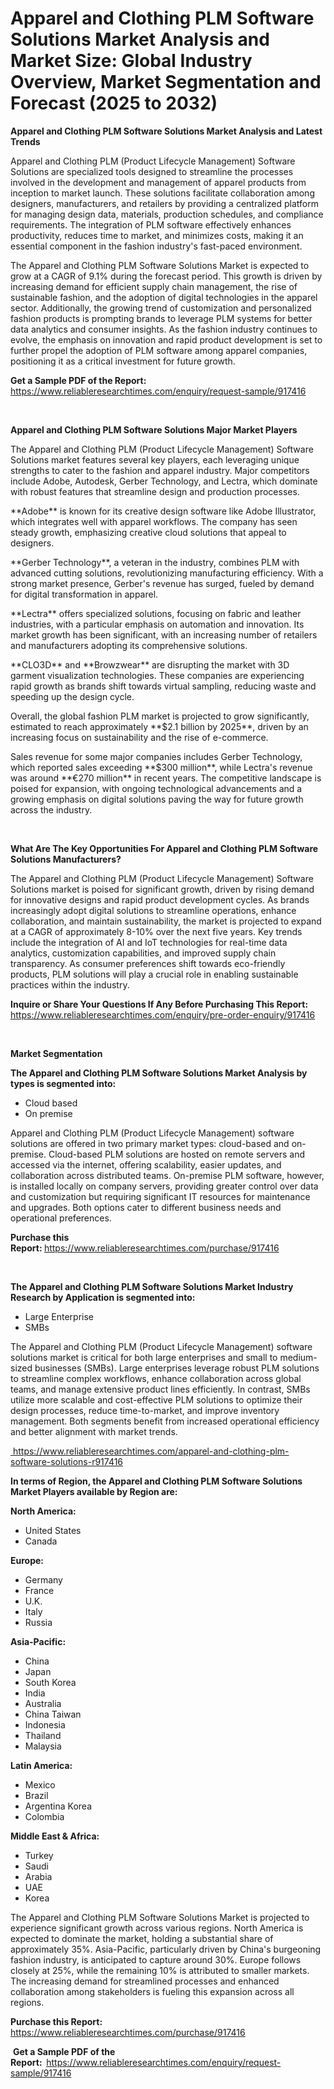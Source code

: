 <p><h1>Apparel and Clothing PLM Software Solutions Market Analysis and Market Size: Global Industry Overview, Market Segmentation and Forecast (2025 to 2032)</h1></p><p><strong>Apparel and Clothing PLM Software Solutions Market Analysis and Latest Trends</strong></p>
<p><p>Apparel and Clothing PLM (Product Lifecycle Management) Software Solutions are specialized tools designed to streamline the processes involved in the development and management of apparel products from inception to market launch. These solutions facilitate collaboration among designers, manufacturers, and retailers by providing a centralized platform for managing design data, materials, production schedules, and compliance requirements. The integration of PLM software effectively enhances productivity, reduces time to market, and minimizes costs, making it an essential component in the fashion industry's fast-paced environment.</p><p>The Apparel and Clothing PLM Software Solutions Market is expected to grow at a CAGR of 9.1% during the forecast period. This growth is driven by increasing demand for efficient supply chain management, the rise of sustainable fashion, and the adoption of digital technologies in the apparel sector. Additionally, the growing trend of customization and personalized fashion products is prompting brands to leverage PLM systems for better data analytics and consumer insights. As the fashion industry continues to evolve, the emphasis on innovation and rapid product development is set to further propel the adoption of PLM software among apparel companies, positioning it as a critical investment for future growth.</p></p>
<p><strong>Get a Sample PDF of the Report:&nbsp;</strong> <a href="https://www.reliableresearchtimes.com/enquiry/request-sample/917416?utm_campaign=2729&utm_medium=2&utm_source=Github&utm_content=ia&utm_term=18042025&utm_id=apparel-and-clothing-plm-software-solutions">https://www.reliableresearchtimes.com/enquiry/request-sample/917416</a></p>
<p>&nbsp;</p>
<p><strong>Apparel and Clothing PLM Software Solutions Major Market Players</strong></p>
<p><p>The Apparel and Clothing PLM (Product Lifecycle Management) Software Solutions market features several key players, each leveraging unique strengths to cater to the fashion and apparel industry. Major competitors include Adobe, Autodesk, Gerber Technology, and Lectra, which dominate with robust features that streamline design and production processes.</p><p>**Adobe** is known for its creative design software like Adobe Illustrator, which integrates well with apparel workflows. The company has seen steady growth, emphasizing creative cloud solutions that appeal to designers.</p><p>**Gerber Technology**, a veteran in the industry, combines PLM with advanced cutting solutions, revolutionizing manufacturing efficiency. With a strong market presence, Gerber's revenue has surged, fueled by demand for digital transformation in apparel.</p><p>**Lectra** offers specialized solutions, focusing on fabric and leather industries, with a particular emphasis on automation and innovation. Its market growth has been significant, with an increasing number of retailers and manufacturers adopting its comprehensive solutions.</p><p>**CLO3D** and **Browzwear** are disrupting the market with 3D garment visualization technologies. These companies are experiencing rapid growth as brands shift towards virtual sampling, reducing waste and speeding up the design cycle.</p><p>Overall, the global fashion PLM market is projected to grow significantly, estimated to reach approximately **$2.1 billion by 2025**, driven by an increasing focus on sustainability and the rise of e-commerce. </p><p>Sales revenue for some major companies includes Gerber Technology, which reported sales exceeding **$300 million**, while Lectra's revenue was around **€270 million** in recent years. The competitive landscape is poised for expansion, with ongoing technological advancements and a growing emphasis on digital solutions paving the way for future growth across the industry.</p></p>
<p>&nbsp;</p>
<p><strong>What Are The Key Opportunities For Apparel and Clothing PLM Software Solutions Manufacturers?</strong></p>
<p><p>The Apparel and Clothing PLM (Product Lifecycle Management) Software Solutions market is poised for significant growth, driven by rising demand for innovative designs and rapid product development cycles. As brands increasingly adopt digital solutions to streamline operations, enhance collaboration, and maintain sustainability, the market is projected to expand at a CAGR of approximately 8-10% over the next five years. Key trends include the integration of AI and IoT technologies for real-time data analytics, customization capabilities, and improved supply chain transparency. As consumer preferences shift towards eco-friendly products, PLM solutions will play a crucial role in enabling sustainable practices within the industry.</p></p>
<p><strong>Inquire or Share Your Questions If Any Before Purchasing This Report:</strong> <a href="https://www.reliableresearchtimes.com/enquiry/pre-order-enquiry/917416?utm_campaign=2729&utm_medium=2&utm_source=Github&utm_content=ia&utm_term=18042025&utm_id=apparel-and-clothing-plm-software-solutions">https://www.reliableresearchtimes.com/enquiry/pre-order-enquiry/917416</a></p>
<p>&nbsp;</p>
<p><strong>Market Segmentation</strong></p>
<p><strong>The Apparel and Clothing PLM Software Solutions Market Analysis by types is segmented into:</strong></p>
<p><ul><li>Cloud based</li><li>On premise</li></ul></p>
<p><p>Apparel and Clothing PLM (Product Lifecycle Management) software solutions are offered in two primary market types: cloud-based and on-premise. Cloud-based PLM solutions are hosted on remote servers and accessed via the internet, offering scalability, easier updates, and collaboration across distributed teams. On-premise PLM software, however, is installed locally on company servers, providing greater control over data and customization but requiring significant IT resources for maintenance and upgrades. Both options cater to different business needs and operational preferences.</p></p>
<p><strong>Purchase this Report:&nbsp;</strong><a href="https://www.reliableresearchtimes.com/purchase/917416?utm_campaign=2729&utm_medium=2&utm_source=Github&utm_content=ia&utm_term=18042025&utm_id=apparel-and-clothing-plm-software-solutions">https://www.reliableresearchtimes.com/purchase/917416</a></p>
<p>&nbsp;</p>
<p><strong>The Apparel and Clothing PLM Software Solutions Market Industry Research by Application is segmented into:</strong></p>
<p><ul><li>Large Enterprise</li><li>SMBs</li></ul></p>
<p><p>The Apparel and Clothing PLM (Product Lifecycle Management) software solutions market is critical for both large enterprises and small to medium-sized businesses (SMBs). Large enterprises leverage robust PLM solutions to streamline complex workflows, enhance collaboration across global teams, and manage extensive product lines efficiently. In contrast, SMBs utilize more scalable and cost-effective PLM solutions to optimize their design processes, reduce time-to-market, and improve inventory management. Both segments benefit from increased operational efficiency and better alignment with market trends.</p></p>
<p><a href="https://www.reliableresearchtimes.com/apparel-and-clothing-plm-software-solutions-r917416?utm_campaign=2729&utm_medium=2&utm_source=Github&utm_content=ia&utm_term=18042025&utm_id=apparel-and-clothing-plm-software-solutions">&nbsp;https://www.reliableresearchtimes.com/apparel-and-clothing-plm-software-solutions-r917416</a></p>
<p><strong>In terms of Region, the Apparel and Clothing PLM Software Solutions Market Players available by Region are:</strong></p>
<p>
    <p> <strong> North America: </strong>
        <ul>
            <li>United States</li>
            <li>Canada</li>
        </ul>
        </p> 
    <p> <strong> Europe: </strong>
        <ul>
            <li>Germany</li>
            <li>France</li>
            <li>U.K.</li>
            <li>Italy</li>
            <li>Russia</li>
        </ul>
        </p> 
    <p> <strong> Asia-Pacific: </strong>
        <ul>
            <li>China</li>
            <li>Japan</li>
            <li>South Korea</li>
            <li>India</li>
            <li>Australia</li>
            <li>China Taiwan</li>
            <li>Indonesia</li>
            <li>Thailand</li>
            <li>Malaysia</li>
        </ul>
        </p> 
    <p> <strong> Latin America: </strong>
        <ul>
            <li>Mexico</li>
            <li>Brazil</li>
            <li>Argentina Korea</li>
            <li>Colombia</li>
        </ul>
        </p> 
    <p> <strong> Middle East & Africa: </strong>
        <ul>
            <li>Turkey</li>
            <li>Saudi</li>
            <li>Arabia</li>
            <li>UAE</li>
            <li>Korea</li>
        </ul>
    </p>
    </p>
<p><p>The Apparel and Clothing PLM Software Solutions Market is projected to experience significant growth across various regions. North America is expected to dominate the market, holding a substantial share of approximately 35%. Asia-Pacific, particularly driven by China's burgeoning fashion industry, is anticipated to capture around 30%. Europe follows closely at 25%, while the remaining 10% is attributed to smaller markets. The increasing demand for streamlined processes and enhanced collaboration among stakeholders is fueling this expansion across all regions.</p></p>
<p><strong>Purchase this Report: </strong><a href="https://www.reliableresearchtimes.com/purchase/917416?utm_campaign=2729&utm_medium=2&utm_source=Github&utm_content=ia&utm_term=18042025&utm_id=apparel-and-clothing-plm-software-solutions">https://www.reliableresearchtimes.com/purchase/917416</a></p>
<p>&nbsp;<strong>Get a Sample PDF of the Report:&nbsp;&nbsp;</strong><a href="https://www.reliableresearchtimes.com/enquiry/request-sample/917416?utm_campaign=2729&utm_medium=2&utm_source=Github&utm_content=ia&utm_term=18042025&utm_id=apparel-and-clothing-plm-software-solutions">https://www.reliableresearchtimes.com/enquiry/request-sample/917416</a></p>
<p><strong></strong></p>
<p><p></p><p></p><p></p></p>